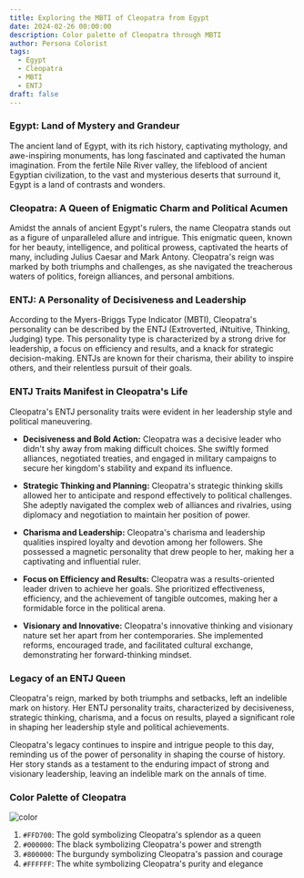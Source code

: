 ```yaml
---
title: Exploring the MBTI of Cleopatra from Egypt
date: 2024-02-26 00:00:00
description: Color palette of Cleopatra through MBTI
author: Persona Colorist
tags:
  - Egypt
  - Cleopatra
  - MBTI
  - ENTJ
draft: false
---
```


### Egypt: Land of Mystery and Grandeur

The ancient land of Egypt, with its rich history, captivating mythology, and awe-inspiring monuments, has long fascinated and captivated the human imagination. From the fertile Nile River valley, the lifeblood of ancient Egyptian civilization, to the vast and mysterious deserts that surround it, Egypt is a land of contrasts and wonders.

### Cleopatra: A Queen of Enigmatic Charm and Political Acumen

Amidst the annals of ancient Egypt's rulers, the name Cleopatra stands out as a figure of unparalleled allure and intrigue. This enigmatic queen, known for her beauty, intelligence, and political prowess, captivated the hearts of many, including Julius Caesar and Mark Antony. Cleopatra's reign was marked by both triumphs and challenges, as she navigated the treacherous waters of politics, foreign alliances, and personal ambitions.

### ENTJ: A Personality of Decisiveness and Leadership

According to the Myers-Briggs Type Indicator (MBTI), Cleopatra's personality can be described by the ENTJ (Extroverted, iNtuitive, Thinking, Judging) type. This personality type is characterized by a strong drive for leadership, a focus on efficiency and results, and a knack for strategic decision-making. ENTJs are known for their charisma, their ability to inspire others, and their relentless pursuit of their goals.

### ENTJ Traits Manifest in Cleopatra's Life

Cleopatra's ENTJ personality traits were evident in her leadership style and political maneuvering.

- **Decisiveness and Bold Action:** Cleopatra was a decisive leader who didn't shy away from making difficult choices. She swiftly formed alliances, negotiated treaties, and engaged in military campaigns to secure her kingdom's stability and expand its influence.


- **Strategic Thinking and Planning:** Cleopatra's strategic thinking skills allowed her to anticipate and respond effectively to political challenges. She adeptly navigated the complex web of alliances and rivalries, using diplomacy and negotiation to maintain her position of power.


- **Charisma and Leadership:** Cleopatra's charisma and leadership qualities inspired loyalty and devotion among her followers. She possessed a magnetic personality that drew people to her, making her a captivating and influential ruler.


- **Focus on Efficiency and Results:** Cleopatra was a results-oriented leader driven to achieve her goals. She prioritized effectiveness, efficiency, and the achievement of tangible outcomes, making her a formidable force in the political arena.


- **Visionary and Innovative:** Cleopatra's innovative thinking and visionary nature set her apart from her contemporaries. She implemented reforms, encouraged trade, and facilitated cultural exchange, demonstrating her forward-thinking mindset.

### Legacy of an ENTJ Queen

Cleopatra's reign, marked by both triumphs and setbacks, left an indelible mark on history. Her ENTJ personality traits, characterized by decisiveness, strategic thinking, charisma, and a focus on results, played a significant role in shaping her leadership style and political achievements.

Cleopatra's legacy continues to inspire and intrigue people to this day, reminding us of the power of personality in shaping the course of history. Her story stands as a testament to the enduring impact of strong and visionary leadership, leaving an indelible mark on the annals of time.



### Color Palette of Cleopatra

![color](https://i.imgur.com/NtBGIvC.png#center)
1. `#FFD700`: The gold symbolizing Cleopatra's splendor as a queen
2. `#000000`: The black symbolizing Cleopatra's power and strength
3. `#800000`: The burgundy symbolizing Cleopatra's passion and courage
4. `#FFFFFF`: The white symbolizing Cleopatra's purity and elegance

